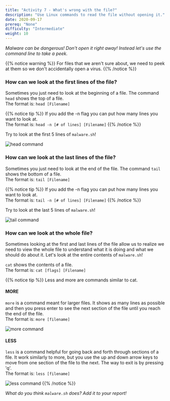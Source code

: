 ```yaml
---
title: "Activity 7 - What's wrong with the file?"
description: "Use Linux commands to read the file without opening it."
date: 2020-09-17
prereq: "None"
difficulty: "Intermediate"
weight: 10
---
```


*Malware can be dangerous! Don't open it right away! Instead let's use the command line to take a peek.*

{{% notice warning %}}
For files that we aren't sure about, we need to peek at them so we don't accidentally open a virus.
{{% /notice %}}

### How can we look at the first lines of the file?

Sometimes you just need to look at the beginning of a file. The command `head` shows the top of a file.  
The format is: `head [Filename]`

{{% notice tip %}} 
If you add the -n flag you can put how many lines you want to look at.  
The format is: `head -n [# of lines] [Filename]`
{{% /notice %}}

Try to look at the first 5 lines of `malware.sh`!

![head command](../images/Act7.1.png?classes=border,shadow)

### How can we look at the last lines of the file?

Sometimes you just need to look at the end of the file. The command `tail` shows the bottom of a file.  
The format is: `tail [Filename]`

{{% notice tip %}} 
If you add the -n flag you can put how many lines you want to look at.  
The format is: `tail -n [# of lines] [Filename]`
{{% /notice %}}

Try to look at the last 5 lines of `malware.sh`!

![tail command](../images/Act7.2.png?classes=border,shadow)

### How can we look at the whole file?

Sometimes looking at the first and last lines of the file allow us to realize we need to view the whole file to understand what it is doing and what we should do about it.
Let's look at the entire contents of `malware.sh`!

`cat` shows the contents of a file.  
The format is: `cat [flags] [Filename]`

{{% notice tip %}} 
Less and more are commands similar to cat.

#### MORE

`more` is a command meant for larger files. It shows as many lines as possible and then you press enter to see the next section of the file until you reach the end of the file.  
The format is: `more [filename]`

![more command](../images/Act7.3.png?classes=border,shadow)

#### LESS

`less` is a command helpful for going back and forth through sections of a file. It work similarly to more, but you use the up and down arrow keys to move from one section of the file to the next. The way to exit is by pressing 'q'.  
The format is: `less [filename]`

![less command](../images/Act7.4.png?classes=border,shadow)
{{% /notice %}}

*What do you think `malware.sh` does? Add it to your report!*
